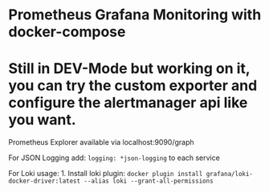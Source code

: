 # Prometheus Grafana Monitoring with docker-compose
# Still in DEV-Mode but working on it, you can try the custom exporter and configure the alertmanager api like you want.
Prometheus Explorer available via localhost:9090/graph  

For JSON Logging add: `logging: *json-logging` to each service

For Loki usage: 1. Install loki plugin: `docker plugin install grafana/loki-docker-driver:latest --alias loki --grant-all-permissions`